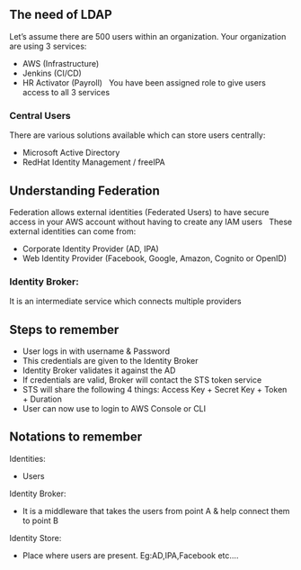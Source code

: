 ## The need of LDAP
Let’s assume there are 500 users within an organization. Your organization are using 3 services:
* AWS (Infrastructure)
* Jenkins (CI/CD)
* HR Activator (Payroll)
 
You have been assigned role to give users access to all 3 services
 
### Central Users
There are various solutions available which can store users centrally:
* Microsoft Active Directory
* RedHat Identity Management / freeIPA

## Understanding Federation
Federation allows external identities (Federated Users) to have secure access in your AWS account without having to create any IAM users
 
These external identities can come from:
* Corporate Identity Provider (AD, IPA)
* Web Identity Provider (Facebook, Google, Amazon, Cognito or OpenID)
 

### Identity Broker:
It is an intermediate service which connects multiple providers

## Steps to remember
* User logs in with username & Password
* This credentials are given to the Identity Broker
* Identity Broker validates it against the AD
* If credentials are valid, Broker will contact the STS token service
* STS will share the following 4 things: Access Key + Secret Key + Token + Duration
* User can now use to login to AWS Console or CLI

## Notations to remember
Identities: 
* Users

Identity Broker:
* It is a middleware that takes the users from point A & help connect them to point B

Identity Store:
* Place where users are present. Eg:AD,IPA,Facebook etc….
